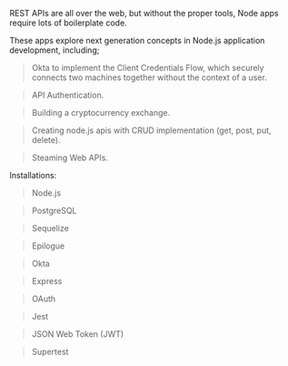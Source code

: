 REST APIs are all over the web, but without the proper tools, Node apps require lots of boilerplate code. 

These apps explore next generation concepts in Node.js application development, including; 

> Okta to implement the Client Credentials Flow, which securely connects two machines together without the context of a user.

> API Authentication. 

> Building a cryptocurrency exchange.

> Creating node.js apis with CRUD implementation (get, post, put, delete).

> Steaming Web APIs.


Installations:

> Node.js

> PostgreSQL

> Sequelize

> Epilogue

> Okta

> Express

> OAuth

> Jest

> JSON Web Token (JWT)

> Supertest

> 

